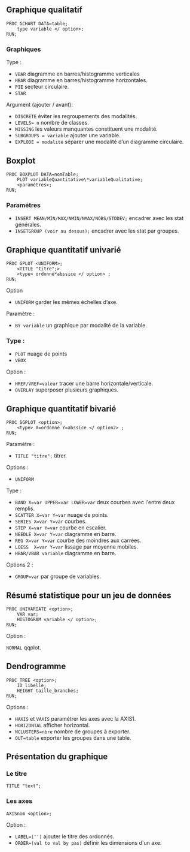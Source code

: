 ## Graphique qualitatif

```
PROC GCHART DATA=table;
	type variable </ option>;
RUN;
```

### Graphiques

Type :

* `VBAR` diagramme en barres/histogramme verticales
* `HBAR` diagramme en barres/histogramme horizontales.
* `PIE` secteur circulaire.
* `STAR`

Argument (ajouter / avant):

* `DISCRETE` éviter les regroupements des modalités.
* `LEVELS= n` nombre de classes.
* `MISSING` les valeurs manquantes constituent une modalité.
* `SUBGROUPS = variable` ajouter une variable.
* `EXPLODE = modalité` séparer une modalité d’un diagramme circulaire.

## Boxplot

``` 
PROC BOXPLOT DATA=nomTable;
	PLOT variableQuantitative\*variableQualitative;
	<paramétres>;
RUN;
``` 

### Paramétres

* `INSERT MEAN/MIN/MAX/NMIN/NMAX/NOBS/STDDEV;` encadrer avec les stat générales.
* `INSETGROUP (voir au dessus);` encadrer avec les stat par groupes.

## Graphique quantitatif univarié
```
PROC GPLOT <UNIFORM>;
	<TITLE "titre";>
	<type> ordonné*abssice </ option> ;
RUN;
```

Option 
* `UNIFORM` garder les mêmes échelles d’axe.

Paramètre : 

* `BY variable` un graphique par modalité de la variable.

### Type :

* `PLOT` nuage de points
* `VBOX` 

Option :

* `HREF/VREF=valeur` tracer une barre horizontale/verticale.
* `OVERLAY` superposer plusieurs graphiques.

## Graphique quantitatif bivarié

```
PROC SGPLOT <option>;
	<type> X=ordonné Y=abssice </ option2> ;
RUN;
```
Paramètre :

* `TITLE "titre";` titrer.

Options :

* `UNIFORM` 

Type : 

* `BAND X=var UPPER=var LOWER=var` deux courbes avec l'entre deux remplis.
* `SCATTER X=var Y=var` nuage de points.
* `SERIES X=var Y=var` courbes.
* `STEP X=var Y=var` courbe en escalier.
* `NEEDLE X=var Y=var` diagramme en barre.
* `REG X=var Y=var` courbe des moindres aux carrées.
* `LOESS  X=var Y=var` lissage par moyenne mobiles.
* `HBAR/VBAR variable` diagramme en barre.
 
 Options 2 :
 
* `GROUP=var` par groupe de variables.

## Résumé statistique pour un jeu de données

``` 
PROC UNIVARIATE <option>;
	VAR var;
	HISTOGRAM variable </ option>;
RUN;
``` 

Option :

`NORMAL` qqplot.

## Dendrogramme

```
PROC TREE <option>;
	ID libelle;
	HEIGHT taille_branches;
RUN;
```

Options :

* `HAXIS` et `VAXIS` paramétrer les axes avec la AXIS1.
* `HORIZONTAL` afficher horizontal.
* `NCLUSTERS=nbre` nombre de groupes à exporter.
* `OUT=table` exporter les groupes dans une table.

## Présentation du graphique

### Le titre

```
TITLE "text";
```

### Les axes

```
AXISnom <option>;
```

Option :

* `LABEL=('')` ajouter le titre des ordonnés.
* `ORDER=(val to val by pas)` définir les dimensions d'un axe.
